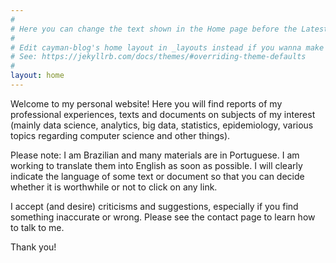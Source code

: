 ```yaml
---
#
# Here you can change the text shown in the Home page before the Latest Posts section.
#
# Edit cayman-blog's home layout in _layouts instead if you wanna make some changes
# See: https://jekyllrb.com/docs/themes/#overriding-theme-defaults
#
layout: home
---
```


Welcome to my personal website! Here you will find reports of my professional experiences, texts and documents on subjects of my interest (mainly data science, analytics, big data, statistics, epidemiology, various topics regarding computer science and other things).

Please note: I am Brazilian and many materials are in Portuguese. I am working to translate them into English as soon as possible. I will clearly indicate the language of some text or document so that you can decide whether it is worthwhile or not to click on any link.

I accept (and desire) criticisms and suggestions, especially if you find something inaccurate or wrong. Please see the contact page to learn how to talk to me.

Thank you!
